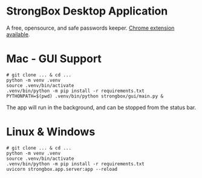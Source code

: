 # StrongBox Desktop Application

A free, opensource, and safe passwords keeper. [Chrome extension available](https://github.com/OmarAflak/StrongBox-Extension).

# Mac - GUI Support

```shell
# git clone ... & cd ...
python -m venv .venv
source .venv/bin/activate
.venv/bin/python -m pip install -r requirements.txt
PYTHONPATH=$(pwd) .venv/bin/python strongbox/gui/main.py &
```

The app will run in the background, and can be stopped from the status bar.

# Linux & Windows

```shell
# git clone ... & cd ...
python -m venv .venv
source .venv/bin/activate
.venv/bin/python -m pip install -r requirements.txt
uvicorn strongbox.app.server:app --reload
```